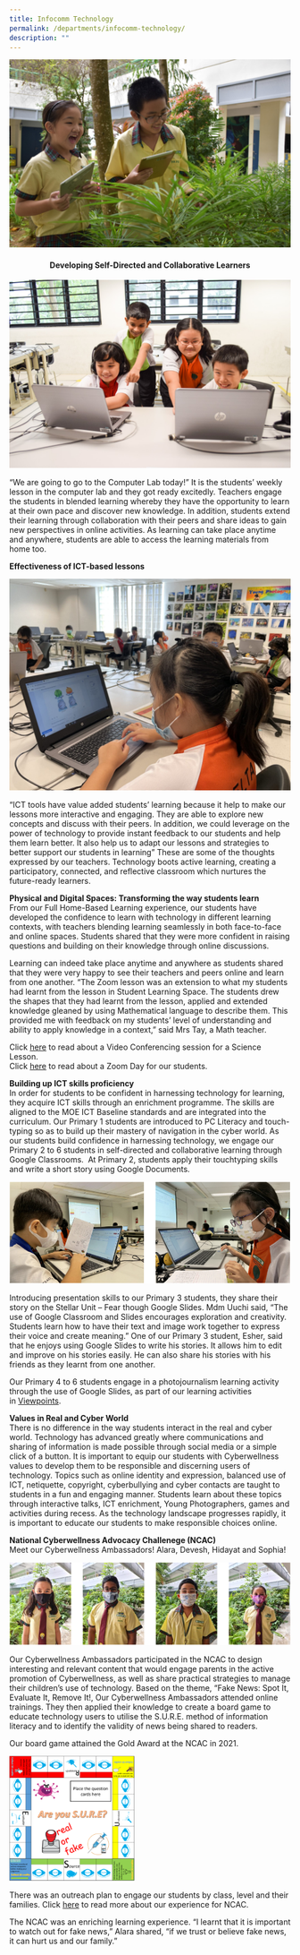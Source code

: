 ```yaml
---
title: Infocomm Technology
permalink: /departments/infocomm-technology/
description: ""
---
```

![](/images/ICT-Department-Banner-Photo.jpg)

<h4 style="text-align: center;"><strong>Developing Self-Directed and Collaborative Learners</strong></h4>

![](/images/Photo-11.jpg)

<p>&ldquo;We are going to go to the Computer Lab today!&rdquo; It is the students&rsquo; weekly lesson in the computer lab and they got ready excitedly. Teachers engage the students in blended learning whereby they have the opportunity to learn at their own pace and discover new knowledge. In addition, students extend their learning through collaboration with their peers and share ideas to gain new perspectives in online activities. As learning can take place anytime and anywhere, students are able to access the learning materials from home too.</p>
<p><strong>Effectiveness of ICT-based lessons</strong></p>

![](/images/Hotspot-1B-2048x1536.jpg)

<p>&ldquo;ICT tools have value added students&rsquo; learning because it help to make our lessons more interactive and engaging. They are able to explore new concepts and discuss with their peers. In addition, we could leverage on the power of technology to provide instant feedback to our students and help them learn better. It also help us to adapt our lessons and strategies to better support our students in learning&rdquo; These are some of the thoughts expressed by our teachers. Technology boots active learning, creating a participatory, connected, and reflective classroom which nurtures the future-ready learners.</p>
<p><strong>Physical and Digital Spaces: Transforming the way students learn<br /></strong>From our Full Home-Based Learning experience, our students have developed the confidence to learn with technology in different learning contexts, with teachers blending learning seamlessly in both face-to-face and online spaces. Students shared that they were more confident in raising questions and building on their knowledge through online discussions.</p>
<p>Learning can indeed take place anytime and anywhere as students shared that they were very happy to see their teachers and peers online and learn from one another. &ldquo;The Zoom lesson was an extension to what my students had learnt from the lesson in Student Learning Space. The students drew the shapes that they had learnt from the lesson, applied and extended knowledge gleaned by using Mathematical language to describe them. This provided me with feedback on my students&rsquo; level of understanding and ability to apply knowledge in a context,&rdquo; said Mrs Tay, a Math teacher.</p>
<p>Click&nbsp;<a href="https://www.facebook.com/pg/Blangah-Rise-Primary-School-1143547012326368/photos/?tab=album&amp;album_id=3497906250223754">here</a>&nbsp;to read about a Video Conferencing session for a Science Lesson.<br>Click&nbsp;<a href="https://www.facebook.com/pg/Blangah-Rise-Primary-School-1143547012326368/photos/?tab=album&amp;album_id=3530317306982648">here</a>&nbsp;to read about a Zoom Day for our students.</p>
<p><strong>Building up ICT skills proficiency<br /></strong>In order for students to be confident in harnessing technology for learning, they acquire ICT skills through an enrichment programme. The skills are aligned to the MOE ICT Baseline standards and are integrated into the curriculum. Our Primary 1 students are introduced to PC Literacy and touch-typing so as to build up their mastery of navigation in the cyber world. As our students build confidence in harnessing technology, we engage our Primary 2 to 6 students in self-directed and collaborative learning through Google Classrooms. &nbsp;At Primary 2, students apply their touchtyping skills and write a short story using Google Documents.</p>

![](/images/infocomm1.png)

<p>Introducing presentation skills to our Primary 3 students, they share their story on the Stellar Unit &ndash; Fear though Google Slides. Mdm Uuchi said, &ldquo;The use of Google Classroom and Slides encourages exploration and creativity. Students learn how to have their text and image work together to express their voice and create meaning.&rdquo; One of our Primary 3 student, Esher, said that he enjoys using Google Slides to write his stories. It allows him to edit and improve on his stories easily. He can also share his stories with his friends as they learnt from one another.</p>
<p>Our Primary 4 to 6 students engage in a photojournalism learning activity through the use of Google Slides, as part of our learning activities in&nbsp;<a href="https://blangahrisepri.moe.edu.sg/viewpoints/">Viewpoints</a>.</p>
<p><strong>Values in Real and Cyber World<br /></strong>There is no difference in the way students interact in the real and cyber world. Technology has advanced greatly where communications and sharing of information is made possible through social media or a simple click of a button. It is important to equip our students with Cyberwellness values to develop them to be responsible and discerning users of technology. Topics such as online identity and expression, balanced use of ICT, netiquette, copyright, cyberbullying and cyber contacts are taught to students in a fun and engaging manner. Students learn about these topics through interactive talks, ICT enrichment, Young Photographers, games and activities during recess. As the technology landscape progresses rapidly, it is important to educate our students to make responsible choices online.</p>
<p><strong>National Cyberwellness Advocacy Challenege (NCAC)<br /></strong>Meet our Cyberwellness Ambassadors! Alara, Devesh, Hidayat and Sophia!</p>

![](/images/infocomm2.png)

<p>Our Cyberwellness Ambassadors participated in the NCAC to design interesting and relevant content that would engage parents in the active promotion of Cyberwellness, as well as share practical strategies to manage their children&rsquo;s use of technology. Based on the theme, &ldquo;Fake News: Spot It, Evaluate It, Remove It!, Our Cyberwellness Ambassadors attended online trainings. They then applied their knowledge to create a board game to educate technology users to utilise the S.U.R.E. method of information literacy and to identify the validity of news being shared to readers.</p>
<p>Our board game attained the Gold Award at the NCAC in 2021.</p>

<img src="/images/latest-boardgame-to-be-printed--300x296.png" 
     style="width:45%">

<p>There was an outreach plan to engage our students by class, level and their families. Click&nbsp;<a href="https://blangahrisepri.moe.edu.sg/2021/11/09/gold-award-in-this-years-national-cyberwellness-advocacy-challenge-ncac/">here</a>&nbsp;to read more about our experience for NCAC.</p>
<p>The NCAC was an enriching learning experience. &ldquo;I learnt that it is important to watch out for fake news,&rdquo; Alara shared, &ldquo;if we trust or believe fake news, it can hurt us and our family.&rdquo;</p>